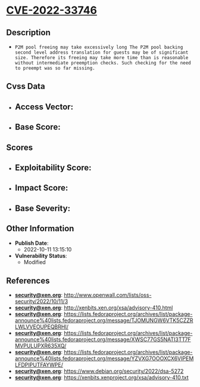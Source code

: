 
# [CVE-2022-33746](http://www.openwall.com/lists/oss-security/2022/10/11/3)

## Description

- `P2M pool freeing may take excessively long The P2M pool backing second level address translation for guests may be of significant size. Therefore its freeing may take more time than is reasonable without intermediate preemption checks. Such checking for the need to preempt was so far missing.`

## Cvss Data

- **Access Vector**:
  - 
- **Base Score**:
  - 

## Scores

- **Exploitability Score**:
  - 
- **Impact Score**:
  - 
- **Base Severity**:
  - 

## Other Information

- **Publish Date**:
  - 2022-10-11 13:15:10
- **Vulnerability Status**:
  - Modified

## References

- **security@xen.org**: http://www.openwall.com/lists/oss-security/2022/10/11/3
- **security@xen.org**: http://xenbits.xen.org/xsa/advisory-410.html
- **security@xen.org**: https://lists.fedoraproject.org/archives/list/package-announce%40lists.fedoraproject.org/message/TJOMUNGW6VTK5CZZRLWLVVEOUPEQBRHI/
- **security@xen.org**: https://lists.fedoraproject.org/archives/list/package-announce%40lists.fedoraproject.org/message/XWSC77GS5NATI3TT7FMVPULUPXR635XQ/
- **security@xen.org**: https://lists.fedoraproject.org/archives/list/package-announce%40lists.fedoraproject.org/message/YZVXG7OOOXCX6VIPEMLFDPIPUTFAYWPE/
- **security@xen.org**: https://www.debian.org/security/2022/dsa-5272
- **security@xen.org**: https://xenbits.xenproject.org/xsa/advisory-410.txt
